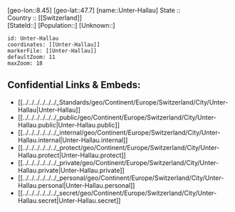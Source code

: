 ﻿---
location: [47.7,8.45] 
mapzoom: [7,12] 
mapmarker: city 
type: City
tags:
- geo/City


SpocWebEntityId: 35119
isDeleted: false
confidential: public

---
[geo-lon::8.45] 
[geo-lat::47.7] 
[name::Unter-Hallau] 
State ::  
Country :: [[Switzerland]]  
[StateId::] 
[Population::] 
[Unknown::] 


```leaflet
id: Unter-Hallau
coordinates: [[Unter-Hallau]] 
markerFile: [[Unter-Hallau]] 
defaultZoom: 11 
maxZoom: 18
```


## Confidential Links & Embeds: 
- [[../../../../../../_Standards/geo/Continent/Europe/Switzerland/City/Unter-Hallau|Unter-Hallau]] 
- [[../../../../../../_public/geo/Continent/Europe/Switzerland/City/Unter-Hallau.public|Unter-Hallau.public]] 
- [[../../../../../../_internal/geo/Continent/Europe/Switzerland/City/Unter-Hallau.internal|Unter-Hallau.internal]] 
- [[../../../../../../_protect/geo/Continent/Europe/Switzerland/City/Unter-Hallau.protect|Unter-Hallau.protect]] 
- [[../../../../../../_private/geo/Continent/Europe/Switzerland/City/Unter-Hallau.private|Unter-Hallau.private]] 
- [[../../../../../../_personal/geo/Continent/Europe/Switzerland/City/Unter-Hallau.personal|Unter-Hallau.personal]] 
- [[../../../../../../_secret/geo/Continent/Europe/Switzerland/City/Unter-Hallau.secret|Unter-Hallau.secret]] 
